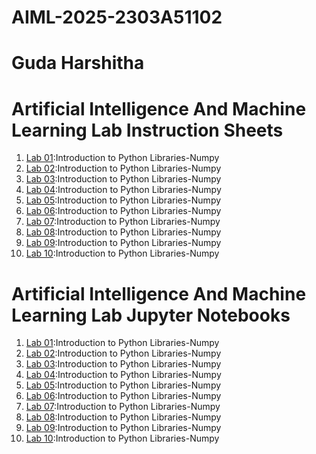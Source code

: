 # AIML-2025-2303A51102
# Guda Harshitha
# Artificial Intelligence And Machine Learning Lab Instruction Sheets
1. [Lab 01](https://github.com/Harshitha-guda/AIML-2025/blob/main/AIML_A1.pdf):Introduction to Python Libraries-Numpy
2. [Lab 02](https://github.com/Harshitha-guda/AIML-2025/blob/main/AIML_A2%20(1).pdf):Introduction to Python Libraries-Numpy
3. [Lab 03](https://github.com/Harshitha-guda/AIML-2025/blob/main/AIML_A3.pdf):Introduction to Python Libraries-Numpy
4. [Lab 04](https://github.com/Harshitha-guda/AIML-2025/blob/main/AIML_A4.pdf):Introduction to Python Libraries-Numpy
5. [Lab 05]():Introduction to Python Libraries-Numpy
6. [Lab 06]():Introduction to Python Libraries-Numpy
7. [Lab 07]():Introduction to Python Libraries-Numpy
8. [Lab 08]():Introduction to Python Libraries-Numpy
9. [Lab 09]():Introduction to Python Libraries-Numpy
10. [Lab 10]():Introduction to Python Libraries-Numpy

# Artificial Intelligence And Machine Learning Lab Jupyter Notebooks
1. [Lab 01]():Introduction to Python Libraries-Numpy
2. [Lab 02]():Introduction to Python Libraries-Numpy
3. [Lab 03]():Introduction to Python Libraries-Numpy
4. [Lab 04]():Introduction to Python Libraries-Numpy
5. [Lab 05]():Introduction to Python Libraries-Numpy
6. [Lab 06]():Introduction to Python Libraries-Numpy
7. [Lab 07]():Introduction to Python Libraries-Numpy
8. [Lab 08]():Introduction to Python Libraries-Numpy
9. [Lab 09]():Introduction to Python Libraries-Numpy
10. [Lab 10]():Introduction to Python Libraries-Numpy
















